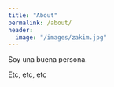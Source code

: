 ```yaml
---
title: "About"
permalink: /about/
header:
  image: "/images/zakim.jpg"
---
```


Soy una buena persona.

Etc, etc, etc
